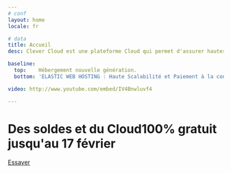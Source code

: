 ```yaml
---
# conf
layout: home
locale: fr

# data
title: Accueil
desc: Clever Cloud est une plateforme Cloud qui permet d'assurer hautes performances et simplicité pour votre hébergement web.

baseline:
  top:    Hébergement nouvelle génération.
  bottom: 'ELASTIC WEB HOSTING : Haute Scalabilité et Paiement à la consommation'

video: http://www.youtube.com/embed/IV4Bnwluvf4

---
```

<h1 class="cc-home__jumbo__title">Des soldes et du Cloud<span class="cc-home__jumbo__sub">100% gratuit jusqu'au 17 février</span></h1>
<div class="call-for-action">
   <a class="btn btn-primary btn-large cc-home__jumbo__btn" href="https://console.clever-cloud.com/auth/signup">Essayer</a>
</div>
